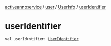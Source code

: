 [activeannoservice](../../index.md) / [user](../index.md) / [UserInfo](index.md) / [userIdentifier](./user-identifier.md)

# userIdentifier

`val userIdentifier: `[`UserIdentifier`](../../config.userroles/-user-identifier.md)